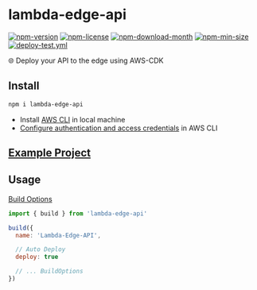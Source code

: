 <!----- BEGIN GHOST DOCS HEADER ----->

# lambda-edge-api

[![npm-version](https://img.shields.io/npm/v/lambda-edge-api)](https://npmjs.com/package/lambda-edge-api) [![npm-license](https://img.shields.io/npm/l/lambda-edge-api)](https://npmjs.com/package/lambda-edge-api) [![npm-download-month](https://img.shields.io/npm/dm/lambda-edge-api)](https://npmjs.com/package/lambda-edge-api) [![npm-min-size](https://img.shields.io/bundlephobia/min/lambda-edge-api)](https://npmjs.com/package/lambda-edge-api) [![deploy-test.yml](https://github.com/jill64/lambda-edge-api/actions/workflows/deploy-test.yml/badge.svg)](https://github.com/jill64/lambda-edge-api/actions/workflows/deploy-test.yml)

🌐 Deploy your API to the edge using AWS-CDK

## Install

```sh
npm i lambda-edge-api
```

<!----- END GHOST DOCS HEADER ----->

- Install [AWS CLI](https://docs.aws.amazon.com/cli/latest/userguide/getting-started-install.html) in local machine
- [Configure authentication and access credentials](https://docs.aws.amazon.com/cli/latest/userguide/cli-chap-authentication.html) in AWS CLI

## [Example Project](./demo)

## Usage

[Build Options](./src/types/BuildOptions.ts)

```js
import { build } from 'lambda-edge-api'

build({
  name: 'Lambda-Edge-API',

  // Auto Deploy
  deploy: true

  // ... BuildOptions
})
```
